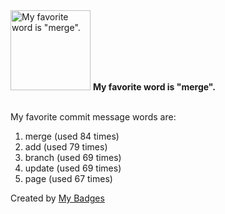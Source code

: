 <img src="https://my-badges.github.io/my-badges/favorite-word.png" alt="My favorite word is &quot;merge&quot;." title="My favorite word is &quot;merge&quot;." width="128">
<strong>My favorite word is &quot;merge&quot;.</strong>
<br><br>

My favorite commit message words are:

1. merge (used 84 times)
2. add (used 79 times)
3. branch (used 69 times)
4. update (used 69 times)
5. page (used 67 times)


Created by <a href="https://github.com/my-badges/my-badges">My Badges</a>